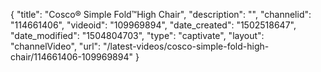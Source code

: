 {
    "title": "Cosco&reg; Simple Fold&trade;High Chair",
    "description": "",
    "channelid": "114661406",
    "videoid": "109969894",
    "date_created": "1502518647",
    "date_modified": "1504804703",
    "type": "captivate",
    "layout": "channelVideo",
    "url": "\/latest-videos\/cosco-simple-fold-high-chair\/114661406-109969894"
}